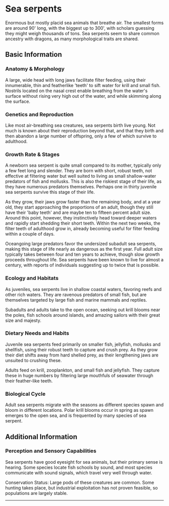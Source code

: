 Sea serpents
============

Enormous but mostly placid sea animals that breathe air. The smallest forms are around 90' long, with the biggest up to 300', with scholars guessing they might weigh thousands of tons. Sea serpents seem to share common ancestry with dragons, as many morphological traits are shared.

Basic Information
-----------------

### Anatomy & Morphology

A large, wide head with long jaws facilitate filter feeding, using their innumerable, thin and featherlike 'teeth' to sift water for krill and small fish. Nostrils located on the nasal crest enable breathing from the water's surface without rising very high out of the water, and while skimming along the surface.

### Genetics and Reproduction

Like most air-breathing sea creatures, sea serpents birth live young. Not much is known about their reproduction beyond that, and that they birth and then abandon a large number of offspring, only a few of which survive to adulthood.

### Growth Rate & Stages

A newborn sea serpent is quite small compared to its mother, typically only a few feet long and slender. They are born with short, robust teeth, not effective at filtering water but well suited to living as small shallow-water predators of fish and mollusks. This is also the riskiest stage of their life, as they have numerous predators themselves. Perhaps one in thirty juvenile sea serpents survive this stage of their life.

As they grow, their jaws grow faster than the remaining body, and at a year old, they start approaching the proportions of an adult, though they still have their 'baby teeth' and are maybe ten to fifteen percent adult size. Around this point, however, they instinctively head toward deeper waters and rapidly start shedding their short teeth. Within the next two weeks, the filter teeth of adulthood grow in, already becoming useful for filter feeding within a couple of days.

Oceangoing large predators favor the undersized subadult sea serpents, making this stage of life nearly as dangerous as the first year. Full adult size typically takes between four and ten years to achieve, though slow growth proceeds throughout life. Sea serpents have been known to live for almost a century, with reports of individuals suggesting up to twice that is possible.

### Ecology and Habitats

As juveniles, sea serpents live in shallow coastal waters, favoring reefs and other rich waters. They are ravenous predators of small fish, but are themselves targeted by large fish and marine mammals and reptiles.

Subadults and adults take to the open ocean, seeking out krill blooms near the poles, fish schools around islands, and amazing sailors with their great size and majesty.

### Dietary Needs and Habits

Juvenile sea serpents feed primarily on smaller fish, jellyfish, mollusks and shellfish, using their robust teeth to capture and crush prey. As they grow their diet shifts away from hard shelled prey, as their lengthening jaws are unsuited to crushing these.

Adults feed on krill, zooplankton, and small fish and jellyfish. They capture these in huge numbers by filtering large mouthfuls of seawater through their feather-like teeth.

### Biological Cycle

Adult sea serpents migrate with the seasons as different species spawn and bloom in different locations. Polar krill blooms occur in spring as spawn emerges to the open sea, and is frequented by many species of sea serpent.

Additional Information
----------------------

### Perception and Sensory Capabilities

Sea serpents have good eyesight for sea animals, but their primary sense is hearing. Some species locate fish schools by sound, and most species communicate with sound signals, which travel very well through water.

Conservation Status:   Large pods of these creatures are common. Some hunting takes place,
    but industrial exploitation has not proven feasible, so populations
    are largely stable.

------------------------------------------------------------------------
